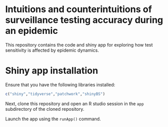 # Intuitions and counterintuitions of surveillance testing accuracy during an epidemic
This repository contains the code and shiny app for exploring how test sensitivity is affected by epidemic dynamics.

# Shiny app installation
Ensure that you have the following libraries installed:
```r
c("shiny","tidyverse","patchwork","shinyBS")
```

Next, clone this repository and open an R studio session in the `app` subdirectory of the cloned repository.

Launch the app using the `runApp()` command.




